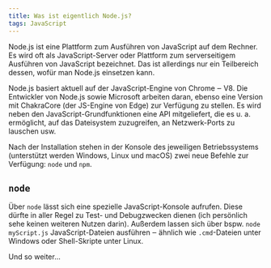 ```yaml
---
title: Was ist eigentlich Node.js?
tags: JavaScript
---
```


Node.js ist eine Plattform zum Ausführen von JavaScript auf dem Rechner. Es wird oft als JavaScript-Server oder Plattform zum serverseitigem Ausführen von JavaScript bezeichnet. Das ist allerdings nur ein Teilbereich dessen, wofür man Node.js einsetzen kann.

Node.js basiert aktuell auf der JavaScript-Engine von Chrome ‒ V8. Die Entwickler von Node.js sowie Microsoft arbeiten daran, ebenso eine Version mit ChakraCore (der JS-Engine von Edge) zur Verfügung zu stellen. Es wird neben den JavaScript-Grundfunktionen eine API mitgeliefert, die es u. a. ermöglicht, auf das Dateisystem zuzugreifen, an Netzwerk-Ports zu lauschen usw.

Nach der Installation stehen in der Konsole des jeweiligen Betriebssystems (unterstützt werden Windows, Linux und macOS) zwei neue Befehle zur Verfügung: `node` und `npm`.

## `node`

Über `node` lässt sich eine spezielle JavaScript-Konsole aufrufen. Diese dürfte in aller Regel zu Test- und Debugzwecken dienen (ich persönlich sehe keinen weiteren Nutzen darin). Außerdem lassen sich über bspw. `node myScript.js` JavaScript-Dateien ausführen ‒ ähnlich wie `.cmd`-Dateien unter Windows oder Shell-Skripte unter Linux.

Und so weiter...
